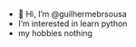- 👋 Hi, I’m @guilhermebrsousa
- I’m interested in learn python
- my hobbies nothing

<!---
guilhermebrsousa/guilhermebrsousa is a ✨ special ✨ repository because its `README.md` (this file) appears on your GitHub profile.
You can click the Preview link to take a look at your changes.
--->
